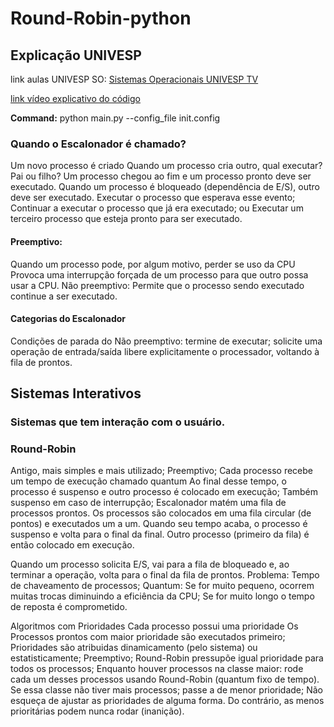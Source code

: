 # Round-Robin-python

## Explicação UNIVESP
link aulas UNIVESP SO: [Sistemas Operacionais UNIVESP TV](https://www.youtube.com/watch?v=Rl6HhDvW984&list=PLxI8Can9yAHeK7GUEGxMsqoPRmJKwI9Jw&ab_channel=UNIVESP)

[link vídeo explicativo do código](https://www.youtube.com/watch?v=Gwws-FWdfpc&ab_channel=TiagodeLima)

**Command:** python main.py --config_file init.config
### Quando o Escalonador é chamado?
Um novo processo é criado
Quando um processo cria outro, qual executar? Pai ou filho?
Um processo chegou ao fim e um processo pronto deve ser executado.
Quando um processo é bloqueado (dependência de E/S), outro deve ser executado.
Executar o processo que esperava esse evento;
Continuar a executar o processo que já era executado; ou
Executar um terceiro processo que esteja pronto para ser executado.


#### Preemptivo:
Quando um processo pode, por algum motivo, perder se uso da CPU
Provoca uma interrupção forçada de um processo para que outro possa usar a CPU.
Não preemptivo:
Permite que o processo sendo executado continue a ser executado.

#### Categorias do Escalonador

Condições de parada do Não preemptivo:
termine de executar;
solicite uma operação de entrada/saída
libere explicitamente o processador, voltando à fila de prontos.


## Sistemas Interativos
### Sistemas que tem interação com o usuário.

### Round-Robin

Antigo, mais simples e mais utilizado;
Preemptivo;
Cada processo recebe um tempo de execução chamado quantum
Ao final desse tempo, o processo é suspenso e outro processo é colocado em execução;
Também suspenso em caso de interrupção;
Escalonador matém uma fila de processos prontos.
Os processos são colocados em uma fila circular (de pontos) e executados um a um.
Quando seu tempo acaba, o processo é suspenso e volta para o final da final.
Outro processo (primeiro da fila) é então colocado em execução.

Quando um processo solicita E/S, vai para a fila de bloqueado e, ao terminar a operação, volta para o final da fila de prontos.
Problema:
Tempo de chaveamento de processos;
Quantum:
Se for muito pequeno, ocorrem muitas trocas diminuindo a eficiência da CPU; Se for muito longo o tempo de reposta é comprometido.


Algoritmos com Prioridades
Cada processo possui uma prioridade
Os Processos prontos com maior prioridade são executados primeiro;
Prioridades são atribuidas dinamicamento (pelo sistema) ou estatisticamente;
Preemptivo;
Round-Robin pressupõe igual prioridade para todos os processos;
Enquanto houver processos na classe maior: rode cada um desses processos usando Round-Robin (quantum fixo de tempo).
Se essa classe não tiver mais processos; passe a de menor prioridade;
Não esqueça de ajustar as prioridades de alguma forma. Do contrário, as menos prioritárias podem nunca rodar (inanição).
